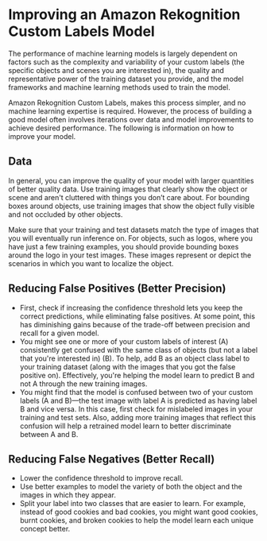 # Improving an Amazon Rekognition Custom Labels Model<a name="tr-improve-model"></a>

The performance of machine learning models is largely dependent on factors such as the complexity and variability of your custom labels \(the specific objects and scenes you are interested in\), the quality and representative power of the training dataset you provide, and the model frameworks and machine learning methods used to train the model\. 

Amazon Rekognition Custom Labels, makes this process simpler, and no machine learning expertise is required\. However, the process of building a good model often involves iterations over data and model improvements to achieve desired performance\. The following is information on how to improve your model\.

## Data<a name="tr-data"></a>

In general, you can improve the quality of your model with larger quantities of better quality data\. Use training images that clearly show the object or scene and aren't cluttered with things you don’t care about\. For bounding boxes around objects, use training images that show the object fully visible and not occluded by other objects\. 

Make sure that your training and test datasets match the type of images that you will eventually run inference on\. For objects, such as logos, where you have just a few training examples, you should provide bounding boxes around the logo in your test images\. These images represent or depict the scenarios in which you want to localize the object\.

## Reducing False Positives \(Better Precision\)<a name="tr-reduce-false-positives"></a>
+ First, check if increasing the confidence threshold lets you keep the correct predictions, while eliminating false positives\. At some point, this has diminishing gains because of the trade\-off between precision and recall for a given model\.
+ You might see one or more of your custom labels of interest \(A\) consistently get confused with the same class of objects \(but not a label that you're interested in\) \(B\)\. To help, add B as an object class label to your training dataset \(along with the images that you got the false positive on\)\. Effectively, you're helping the model learn to predict B and not A through the new training images\.
+ You might find that the model is confused between two of your custom labels \(A and B\)—the test image with label A is predicted as having label B and vice versa\. In this case, first check for mislabeled images in your training and test sets\. Also, adding more training images that reflect this confusion will help a retrained model learn to better discriminate between A and B\.

## Reducing False Negatives \(Better Recall\)<a name="tr-reduce-false-negatives"></a>
+ Lower the confidence threshold to improve recall\.
+ Use better examples to model the variety of both the object and the images in which they appear\.
+ Split your label into two classes that are easier to learn\. For example, instead of good cookies and bad cookies, you might want good cookies, burnt cookies, and broken cookies to help the model learn each unique concept better\. 